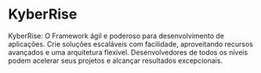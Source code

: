 # KyberRise
KyberRise: O Framework ágil e poderoso para desenvolvimento de aplicações. Crie soluções escaláveis com facilidade, aproveitando recursos avançados e uma arquitetura flexível. Desenvolvedores de todos os níveis podem acelerar seus projetos e alcançar resultados excepcionais.
